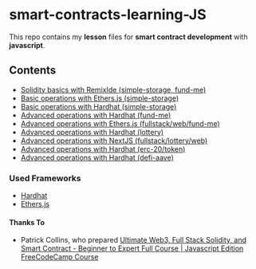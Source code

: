 # smart-contracts-learning-JS
This repo contains my **lesson** files for **smart contract development** with **javascript**.

## Contents
  * [Solidity basics with RemixIde (simple-storage, fund-me)](https://github.com/aboveStars/smart-contracts-learning-JS/tree/main/SolidityBasics-RemixIDE)
  * [Basic operations with Ethers.js (simple-storage)](https://github.com/aboveStars/smart-contracts-learning-JS/tree/main/erhers-simple-storage)
  * [Basic operations with Hardhat (simple-storage)](https://github.com/aboveStars/smart-contracts-learning-JS/tree/main/hardhat-simple-storage)
  * [Advanced operations with Hardhat (fund-me)](https://github.com/aboveStars/smart-contracts-learning-JS/tree/main/hardhat-fund-me)
  * [Advanced operations with Ethers.js (fullstack/web/fund-me)](https://github.com/aboveStars/smart-contracts-learning-JS/tree/main/html-fund-me)
  * [Advanced operations with Hardhat (lottery)](https://github.com/aboveStars/smart-contracts-learning-JS/tree/main/hardhat-smartcontract-lottery)
  * [Advanced operations with NextJS (fullstack/lottery/web)](https://github.com/aboveStars/smart-contracts-learning-JS/tree/main/nextjs-smartcontract-lottery)
  * [Advanced operations with Hardhat (erc-20/token)](https://github.com/aboveStars/smart-contracts-learning-JS/tree/main/hardhat-erc20)
  * [Advanced operations with Hardhat (defi-aave)](https://github.com/aboveStars/smart-contracts-learning-JS/tree/main/hardhat-defi)
  
### Used Frameworks
  * [Hardhat](https://hardhat.org/)
  * [Ethers.js](https://docs.ethers.org/v5/)
  
#### Thanks To
  * Patrick Collins, who prepared [Ultimate Web3, Full Stack Solidity, and Smart Contract - Beginner to Expert Full Course | Javascript Edition FreeCodeCamp Course](https://www.youtube.com/watch?v=gyMwXuJrbJQ)

